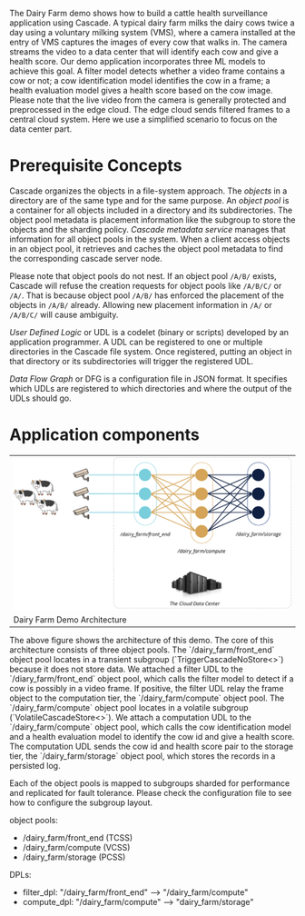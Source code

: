 The Dairy Farm demo shows how to build a cattle health surveillance application using Cascade. A typical dairy farm milks the dairy cows twice a day using a voluntary milking system (VMS), where a camera installed at the entry of VMS captures the images of every cow that walks in. The camera streams the video to a data center that will identify each cow and give a health score. Our demo application incorporates three ML models to achieve this goal. A filter model detects whether a video frame contains a cow or not; a cow identification model identifies the cow in a frame; a health evaluation model gives a health score based on the cow image. Please note that the live video from the camera is generally protected and preprocessed in the edge cloud. The edge cloud sends filtered frames to a central cloud system. Here we use a simplified scenario to focus on the data center part.

# Prerequisite Concepts
Cascade organizes the objects in a file-system approach. The *objects* in a directory are of the same type and for the same purpose. An *object pool* is a container for all objects included in a directory and its subdirectories. The object pool metadata is placement information like the subgroup to store the objects and the sharding policy. *Cascade metadata service* manages that information for all object pools in the system. When a client access objects in an object pool, it retrieves and caches the object pool metadata to find the corresponding cascade server node. 

Please note that object pools do not nest.
If an object pool `/A/B/` exists, Cascade will refuse the creation requests for object pools like `/A/B/C/` or `/A/`. That is because object pool `/A/B/` has enforced the placement of the objects in `/A/B/` already. Allowing new placement information in `/A/` or `/A/B/C/` will cause ambiguity.

*User Defined Logic* or UDL is a codelet (binary or scripts) developed by an application programmer. A UDL can be registered to one or multiple directories in the Cascade file system. Once registered, putting an object in that directory or its subdirectories will trigger the registered UDL.

*Data Flow Graph* or DFG is a configuration file in JSON format. It specifies which UDLs are registered to which directories and where the output of the UDLs should go.

# Application components
<table>
  <tr>
    <td><img src="dairy_farm_arch.pdf"></td>
  </tr>
  <tr>
    <td>Dairy Farm Demo Architecture</td>
  </tr>
</table>
The above figure shows the architecture of this demo. The core of this architecture consists of three object pools. The `/dairy_farm/front_end` object pool locates in a transient subgroup (`TriggerCascadeNoStore<>`) because it does not store data. We attached a filter UDL to the `/diary_farm/front_end` object pool, which calls the filter model to detect if a cow is possibly in a video frame. If positive, the filter UDL relay the frame object to the computation tier, the `/dairy_farm/compute` object pool. The `/dairy_farm/compute` object pool locates in a volatile subgroup (`VolatileCascadeStore<>`). We attach a computation UDL to the `/dairy_farm/compute` object pool, which calls the cow identification model and a health evaluation model to identify the cow id and give a health score. The computation UDL sends the cow id and health score pair to the storage tier, the `/dairy_farm/storage` object pool, which stores the records in a persisted log.

Each of the object pools is mapped to subgroups sharded for performance and replicated for fault tolerance. Please check the configuration file to see how to configure the subgroup layout.

object pools:
- /dairy_farm/front_end (TCSS)
- /dairy_farm/compute (VCSS)
- /dairy_farm/storage (PCSS)

DPLs:
- filter_dpl: "/dairy_farm/front_end" --> "/dairy_farm/compute"
- compute_dpl: "/dairy_farm/compute" --> "dairy_farm/storage"
